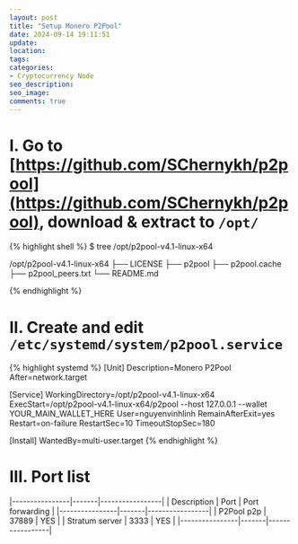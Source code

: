 ```yaml
---
layout: post
title: "Setup Monero P2Pool"
date: 2024-09-14 19:11:51
update:
location:
tags:
categories:
- Cryptocurrency Node
seo_description:
seo_image:
comments: true
---
```


# I. Go to [https://github.com/SChernykh/p2pool](https://github.com/SChernykh/p2pool), download & extract to `/opt/`

{% highlight shell %}
$ tree /opt/p2pool-v4.1-linux-x64

/opt/p2pool-v4.1-linux-x64
├── LICENSE
├── p2pool
├── p2pool.cache
├── p2pool_peers.txt
└── README.md

{% endhighlight %}

# II. Create and edit `/etc/systemd/system/p2pool.service`

{% highlight systemd %}
[Unit]
Description=Monero P2Pool
After=network.target

[Service]
WorkingDirectory=/opt/p2pool-v4.1-linux-x64
ExecStart=/opt/p2pool-v4.1-linux-x64/p2pool --host 127.0.0.1 --wallet YOUR_MAIN_WALLET_HERE
User=nguyenvinhlinh
RemainAfterExit=yes
Restart=on-failure
RestartSec=10
TimeoutStopSec=180

[Install]
WantedBy=multi-user.target
{% endhighlight %}

# III. Port list

|----------------|-------|-----------------|
| Description    | Port  | Port forwarding |
|----------------|-------|-----------------|
| P2Pool p2p     | 37889 | YES             |
| Stratum server | 3333  | YES             |
|----------------|-------|-----------------|
